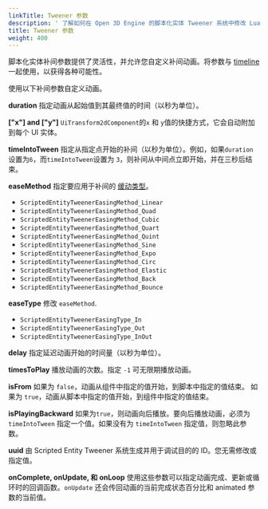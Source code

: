 ```yaml
---
linkTitle: Tweener 参数
description: ' 了解如何在 Open 3D Engine 的脚本化实体 Tweener 系统中修改 Lua 脚本参数。 '
title: Tweener 参数
weight: 400
---
```


脚本化实体补间参数提供了灵活性，并允许您自定义补间动画。将参数与 [timeline](./tweener-timeline) 一起使用，以获得各种可能性。

使用以下补间参数自定义动画。

**duration**
指定动画从起始值到其最终值的时间（以秒为单位）。

**\["x"\] and \["y"\]**
`UiTransform2dComponent`的`x` 和 `y`值的快捷方式，它会自动附加到每个 UI 实体。

**timeIntoTween**
指定从指定点开始的补间（以秒为单位）。例如，如果`duration`设置为`6`，而`timeIntoTween`设置为 `3`，则补间从中间点立即开始，并在三秒后结束。

**easeMethod**
指定要应用于补间的 [缓动类型](concepts/tweener-understanding-types)。
+ `ScriptedEntityTweenerEasingMethod_Linear`
+ `ScriptedEntityTweenerEasingMethod_Quad`
+ `ScriptedEntityTweenerEasingMethod_Cubic`
+ `ScriptedEntityTweenerEasingMethod_Quart`
+ `ScriptedEntityTweenerEasingMethod_Quint`
+ `ScriptedEntityTweenerEasingMethod_Sine`
+ `ScriptedEntityTweenerEasingMethod_Expo`
+ `ScriptedEntityTweenerEasingMethod_Circ`
+ `ScriptedEntityTweenerEasingMethod_Elastic`
+ `ScriptedEntityTweenerEasingMethod_Back`
+ `ScriptedEntityTweenerEasingMethod_Bounce`

**easeType**
修改 `easeMethod`.
+ `ScriptedEntityTweenerEasingType_In`
+ `ScriptedEntityTweenerEasingType_Out`
+ `ScriptedEntityTweenerEasingType_InOut`

**delay**
指定延迟动画开始的时间量（以秒为单位）。

**timesToPlay**
播放动画的次数。指定 `-1`  可无限期播放动画。

**isFrom**
如果为 `false`，动画从组件中指定的值开始，到脚本中指定的值结束。
如果为 `true`，动画从脚本中指定的值开始，到组件中指定的值结束。

**isPlayingBackward**
如果为`true`，则动画向后播放。要向后播放动画，必须为`timeIntoTween` 指定一个值。如果没有为 `timeIntoTween` 指定值，则忽略此参数。

**uuid**
由 Scripted Entity Tweener 系统生成并用于调试目的的 ID。您无需修改或指定值。

**onComplete, onUpdate, 和 onLoop**
使用这些参数可以指定动画完成、更新或循环时的回调函数。`onUpdate` 还会传回动画的当前完成状态百分比和 animated 参数的当前值。
